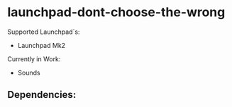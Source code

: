 # launchpad-dont-choose-the-wrong

Supported Launchpad´s:
  - Launchpad Mk2
 
 
 Currently in Work:
  - Sounds

Dependencies:
  - 
 
